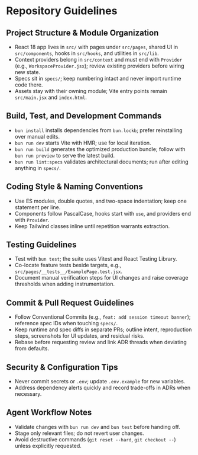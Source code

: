 # Repository Guidelines

## Project Structure & Module Organization
- React 18 app lives in `src/` with pages under `src/pages`, shared UI in `src/components`, hooks in `src/hooks`, and utilities in `src/lib`.
- Context providers belong in `src/context` and must end with `Provider` (e.g., `WorkspaceProvider.jsx`); review existing providers before wiring new state.
- Specs sit in `specs/`; keep numbering intact and never import runtime code there.
- Assets stay with their owning module; Vite entry points remain `src/main.jsx` and `index.html`.

## Build, Test, and Development Commands
- `bun install` installs dependencies from `bun.lockb`; prefer reinstalling over manual edits.
- `bun run dev` starts Vite with HMR; use for local iteration.
- `bun run build` generates the optimized production bundle; follow with `bun run preview` to serve the latest build.
- `bun run lint:specs` validates architectural documents; run after editing anything in `specs/`.

## Coding Style & Naming Conventions
- Use ES modules, double quotes, and two-space indentation; keep one statement per line.
- Components follow PascalCase, hooks start with `use`, and providers end with `Provider`.
- Keep Tailwind classes inline until repetition warrants extraction.

## Testing Guidelines
- Test with `bun test`; the suite uses Vitest and React Testing Library.
- Co-locate feature tests beside targets, e.g., `src/pages/__tests__/ExamplePage.test.jsx`.
- Document manual verification steps for UI changes and raise coverage thresholds when adding instrumentation.

## Commit & Pull Request Guidelines
- Follow Conventional Commits (e.g., `feat: add session timeout banner`); reference spec IDs when touching `specs/`.
- Keep runtime and spec diffs in separate PRs; outline intent, reproduction steps, screenshots for UI updates, and residual risks.
- Rebase before requesting review and link ADR threads when deviating from defaults.

## Security & Configuration Tips
- Never commit secrets or `.env`; update `.env.example` for new variables.
- Address dependency alerts quickly and record trade-offs in ADRs when necessary.

## Agent Workflow Notes
- Validate changes with `bun run dev` and `bun test` before handing off.
- Stage only relevant files; do not revert user changes.
- Avoid destructive commands (`git reset --hard`, `git checkout --`) unless explicitly requested.
